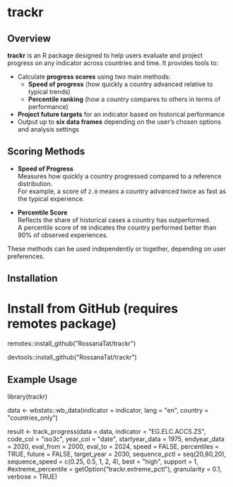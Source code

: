 # trackr

## Overview

**trackr** is an R package designed to help users evaluate and project progress on any indicator across countries and time. It provides tools to:

- Calculate **progress scores** using two main methods:  
  - **Speed of progress** (how quickly a country advanced relative to typical trends)  
  - **Percentile ranking** (how a country compares to others in terms of performance)
- **Project future targets** for an indicator based on historical performance
- Output up to **six data frames** depending on the user’s chosen options and analysis settings

## Scoring Methods

- **Speed of Progress**  
  Measures how quickly a country progressed compared to a reference distribution.  
  For example, a score of `2.0` means a country advanced twice as fast as the typical experience.

- **Percentile Score**  
  Reflects the share of historical cases a country has outperformed.  
  A percentile score of `90` indicates the country performed better than 90% of observed experiences.

These methods can be used independently or together, depending on user preferences.

## Installation


# Install from GitHub (requires remotes package)
remotes::install_github("RossanaTat/trackr")

devtools::install_github("RossanaTat/trackr")


## Example Usage
library(trackr)

data <- wbstats::wb_data(indicator = indicator,
                         lang      = "en",
                         country   = "countries_only")
                             
                             
result <- track_progress(data                = data,
               indicator           = "EG.ELC.ACCS.ZS",
               code_col            = "iso3c",
               year_col            = "date",
               startyear_data      = 1975,
               endyear_data        = 2020,
               eval_from           = 2000,
               eval_to             = 2024,
               speed               = FALSE,
               percentiles         = TRUE,
               future              = FALSE,
               target_year         = 2030,
               sequence_pctl       = seq(20,80,20),
               sequence_speed      = c(0.25, 0.5, 1, 2, 4),
               best                = "high",
               support             = 1,
               #extreme_percentile = getOption("trackr.extreme_pctl"),
               granularity         = 0.1,
               verbose             = TRUE)

